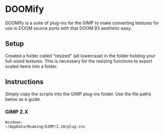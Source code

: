 # DOOMify

DOOMify is a suite of plug-ins for the GIMP to make converting textures for use in DOOM source ports with that DOOM 93 aesthetic easy.

## Setup

Created a folder called "resized" (all lowercase) in the folder holding your full-sized textures. This is necessary for the resizing functions to export scaled items into a folder.

## Instructions

Simply copy the scripts into the GIMP plug-ins folder. Use the file paths below as a guide.

### GIMP 2.X

```text
Windows:
~/AppData/Roaming/GIMP/2.10/plug-ins
```
